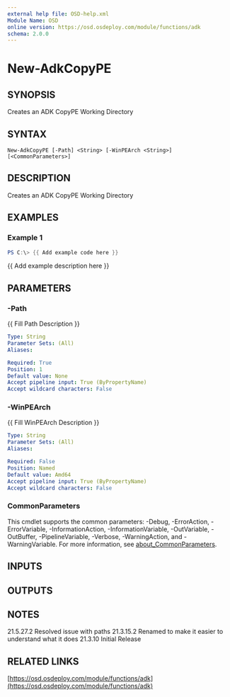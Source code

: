 ```yaml
---
external help file: OSD-help.xml
Module Name: OSD
online version: https://osd.osdeploy.com/module/functions/adk
schema: 2.0.0
---
```


# New-AdkCopyPE

## SYNOPSIS
Creates an ADK CopyPE Working Directory

## SYNTAX

```
New-AdkCopyPE [-Path] <String> [-WinPEArch <String>] [<CommonParameters>]
```

## DESCRIPTION
Creates an ADK CopyPE Working Directory

## EXAMPLES

### Example 1
```powershell
PS C:\> {{ Add example code here }}
```

{{ Add example description here }}

## PARAMETERS

### -Path
{{ Fill Path Description }}

```yaml
Type: String
Parameter Sets: (All)
Aliases:

Required: True
Position: 1
Default value: None
Accept pipeline input: True (ByPropertyName)
Accept wildcard characters: False
```

### -WinPEArch
{{ Fill WinPEArch Description }}

```yaml
Type: String
Parameter Sets: (All)
Aliases:

Required: False
Position: Named
Default value: Amd64
Accept pipeline input: True (ByPropertyName)
Accept wildcard characters: False
```

### CommonParameters
This cmdlet supports the common parameters: -Debug, -ErrorAction, -ErrorVariable, -InformationAction, -InformationVariable, -OutVariable, -OutBuffer, -PipelineVariable, -Verbose, -WarningAction, and -WarningVariable. For more information, see [about_CommonParameters](http://go.microsoft.com/fwlink/?LinkID=113216).

## INPUTS

## OUTPUTS

## NOTES
21.5.27.2   Resolved issue with paths
21.3.15.2   Renamed to make it easier to understand what it does
21.3.10     Initial Release

## RELATED LINKS

[https://osd.osdeploy.com/module/functions/adk](https://osd.osdeploy.com/module/functions/adk)

